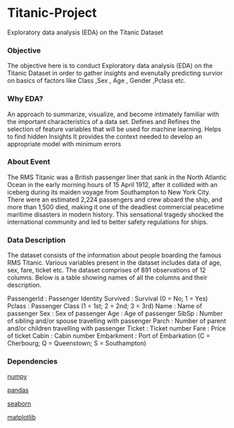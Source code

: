 # Titanic-Project
Exploratory data analysis (EDA) on the Titanic Dataset

### Objective
The objective here is to conduct Exploratory data analysis (EDA) on the Titanic Dataset in order to gather insights and evenutally predicting survior on basics of factors like Class ,Sex , Age , Gender ,Pclass etc.

### Why EDA?

An approach to summarize, visualize, and become intimately familiar with the important characteristics of a data set.
Defines and Refines the selection of feature variables that will be used for machine learning.
Helps to find hidden Insights
It provides the context needed to develop an appropriate model with minimum errors

### About Event

The RMS Titanic was a British passenger liner that sank in the North Atlantic Ocean in the early morning hours of 15 April 1912, after it collided with an iceberg during its maiden voyage from Southampton to New York City. There were an estimated 2,224 passengers and crew aboard the ship, and more than 1,500 died, making it one of the deadliest commercial peacetime maritime disasters in modern history. This sensational tragedy shocked the international community and led to better safety regulations for ships.

### Data Description
The dataset consists of the information about people boarding the famous RMS Titanic. Various variables present in the dataset includes data of age, sex, fare, ticket etc. The dataset comprises of 891 observations of 12 columns. Below is a table showing names of all the columns and their description.

PassengerId	: Passenger Identity
Survived : Survival (0 = No; 1 = Yes)
Pclass :	Passenger Class (1 = 1st; 2 = 2nd; 3 = 3rd)
Name : Name of passenger
Sex :	Sex of passenger
Age :	Age of passenger
SibSp	: Number of sibling and/or spouse travelling with passenger
Parch :	Number of parent and/or children travelling with passenger
Ticket :	Ticket number
Fare : Price of ticket
Cabin	: Cabin number
Embarkment :	Port of Embarkation (C = Cherbourg; Q = Queenstown; S = Southampton)

### Dependencies
[numpy](https://numpy.org/)

[pandas](https://pandas.pydata.org/)

[seaborn](https://seaborn.pydata.org/)

[matplotlib](https://matplotlib.org/)
